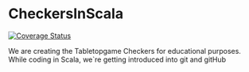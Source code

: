 # CheckersInScala

[![Coverage Status](https://coveralls.io/repos/github/simonwinter-git/CheckersInScala/badge.svg?branch=master)](https://coveralls.io/github/simonwinter-git/CheckersInScala?branch=master)

We are creating the Tabletopgame Checkers for educational purposes. While coding in Scala, we`re getting introduced into git and gitHub

